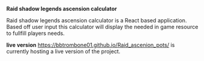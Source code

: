 **Raid shadow legends ascension calculator**

Raid shadow legends ascension calculator is a React based application. Based off user input this calculator will display the needed in game resource to fullfill players needs.


**live version**
https://bbtrombone01.github.io/Raid_ascenion_pots/ is currently hosting  a live version of the project.
